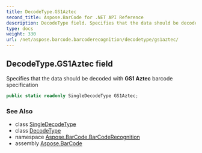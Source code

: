 ```yaml
---
title: DecodeType.GS1Aztec
second_title: Aspose.BarCode for .NET API Reference
description: DecodeType field. Specifies that the data should be decoded with GS1 Aztec barcode specification
type: docs
weight: 330
url: /net/aspose.barcode.barcoderecognition/decodetype/gs1aztec/
---
```

## DecodeType.GS1Aztec field

Specifies that the data should be decoded with **GS1 Aztec** barcode specification

```csharp
public static readonly SingleDecodeType GS1Aztec;
```

### See Also

* class [SingleDecodeType](../../singledecodetype/)
* class [DecodeType](../)
* namespace [Aspose.BarCode.BarCodeRecognition](../../../aspose.barcode.barcoderecognition/)
* assembly [Aspose.BarCode](../../../)


